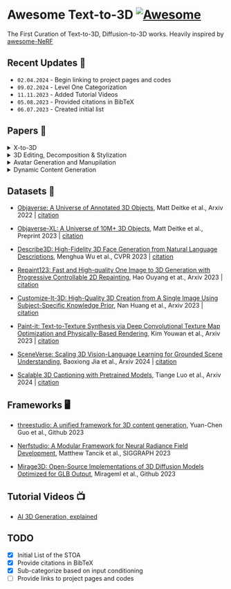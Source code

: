 # Awesome Text-to-3D [![Awesome](https://cdn.rawgit.com/sindresorhus/awesome/d7305f38d29fed78fa85652e3a63e154dd8e8829/media/badge.svg)](https://github.com/sindresorhus/awesome)

The First Curation of Text-to-3D, Diffusion-to-3D works. Heavily inspired by [awesome-NeRF](https://github.com/awesome-NeRF/awesome-NeRF)

## Recent Updates :newspaper:
* `02.04.2024` - Begin linking to project pages and codes
* `09.02.2024` - Level One Categorization
* `11.11.2023` - Added Tutorial Videos
* `05.08.2023` - Provided citations in BibTeX
* `06.07.2023` - Created initial list

## Papers :scroll:	
<details close>
<summary>X-to-3D</summary>

- [Zero-Shot Text-Guided Object Generation with Dream Fields](https://arxiv.org/abs/2112.01455), Ajay Jain et al., CVPR 2022 | [citation](./references/citations.bib#L1-L6) | [site](https://ajayj.com/dreamfields) | [code](https://github.com/google-research/google-research/tree/master/dreamfields)

- [CLIP-Forge: Towards Zero-Shot Text-to-Shape Generation](https://arxiv.org/abs/2110.02624), Aditya Sanghi et al., Arxiv 2021 | [citation](./references/citations.bib#L8-L13) | [site]() | [code](https://github.com/AutodeskAILab/Clip-Forge)

- [PureCLIPNERF: Understanding Pure CLIP Guidance for Voxel Grid NeRF Models](https://arxiv.org/abs/2209.15172), Han-Hung Lee et al., Arxiv 2022 | [citation](./references/citations.bib#L29-L34) | [site](https://hanhung.github.io/PureCLIPNeRF/) | [code](https://github.com/hanhung/PureCLIPNeRF)

- [SDFusion: Multimodal 3D Shape Completion, Reconstruction, and Generation](https://arxiv.org/abs/2212.04493), Yen-Chi Cheng et al., CVPR 2023 | [citation](./references/citations.bib#L43-L48) | [site](https://yccyenchicheng.github.io/SDFusion/) | [code](https://github.com/yccyenchicheng/SDFusion)

- [DreamFusion: Text-to-3D using 2D Diffusion](https://dreamfusion3d.github.io/), Ben Poole et al., ICLR 2023 | [citation](./references/citations.bib#L57-L62) | [site](https://dreamfusion3d.github.io/) | [code]()

- [Dream3D: Zero-Shot Text-to-3D Synthesis Using 3D Shape Prior and Text-to-Image Diffusion Models](https://arxiv.org/abs/2212.14704), Jiale Xu et al., Arxiv 2022 | [citation](./references/citations.bib#L64-L69) | [site](https://bluestyle97.github.io/dream3d/) | [code]()

- [Novel View Synthesis with Diffusion Models](https://arxiv.org/abs/2210.04628), Daniel Watson et al., Arxiv 2022 | [citation](./references/citations.bib#L78-L83) | [site](https://3d-diffusion.github.io/) | [code]()

- [NeuralLift-360: Lifting An In-the-wild 2D Photo to A 3D Object with 360° Views](https://arxiv.org/abs/2211.16431), Dejia Xu et al., Arxiv 2022 | [citation](./references/citations.bib#L85-L90) | [site](https://vita-group.github.io/NeuralLift-360/) | [code](https://github.com/VITA-Group/NeuralLift-360)

- [Point-E: A System for Generating 3D Point Clouds from Complex Prompts](https://arxiv.org/abs/2212.08751), Alex Nichol et al., Arxiv 2022 | [citation](./references/citations.bib#L92-L97) | [site]() | [code](https://github.com/openai/point-e)

- [Latent-NeRF for Shape-Guided Generation of 3D Shapes and Textures](https://arxiv.org/abs/2211.07600), Gal Metzer et al., Arxiv 2023 | [citation](./references/citations.bib#L99-L104) | [site]() | [code](https://github.com/eladrich/latent-nerf)

- [Magic3D: High-Resolution Text-to-3D Content Creation](https://research.nvidia.com/labs/dir/magic3d/), Chen-Hsuan Linet et al., CVPR 2023 | [citation](./references/citations.bib#L106-L111) | [site](https://research.nvidia.com/labs/dir/magic3d/) | [code]()

- [RealFusion: 360° Reconstruction of Any Object from a Single Image](https://arxiv.org/abs/2302.10663), Luke Melas-Kyriazi et al., CVPR 2023 | [citation](./references/citations.bib#L113-L118) | [site](https://lukemelas.github.io/realfusion/) | [code](https://github.com/lukemelas/realfusion)

- [Monocular Depth Estimation using Diffusion Models](https://arxiv.org/abs/2302.14816), Saurabh Saxena et al., Arxiv 2023 | [citation](./references/citations.bib#L120-L125) | [site](https://depth-gen.github.io/) | [code]()

- [SparseFusion: Distilling View-conditioned Diffusion for 3D Reconstruction](https://arxiv.org/abs/2212.00792), Zhizhuo Zho et al., CVPR 2023 | [citation](./references/citations.bib#L127-L132) | [site](https://sparsefusion.github.io/) | [code](https://github.com/zhizdev/sparsefusion)

- [NerfDiff: Single-image View Synthesis with NeRF-guided Distillation from 3D-aware Diffusion](https://arxiv.org/abs/2302.10109), Jiatao Gu et al., ICML 2023 | [citation](./references/citations.bib#L134-L139) | [site](https://jiataogu.me/nerfdiff/) | [code]()

- [Score Jacobian Chaining: Lifting Pretrained 2D Diffusion Models for 3D Generation](https://arxiv.org/abs/2212.00774), Haochen Wang et al., CVPR 2023 | [citation](./references/citations.bib#L141-L146) | [site](https://pals.ttic.edu/p/score-jacobian-chaining) | [code](https://github.com/pals-ttic/sjc/)

- [High-fidelity 3D Face Generation from Natural Language Descriptions](https://arxiv.org/abs/2305.03302), Menghua Wu et al., CVPR 2023 | [citation](./references/citations.bib#L148-L153) | [site](https://mhwu2017.github.io/) | [code](https://github.com/zhuhao-nju/describe3d)

- [TEXTure: Text-Guided Texturing of 3D Shapes](https://texturepaper.github.io/TEXTurePaper/), Elad Richardson Chen et al., SIGGRAPH 2023 | [citation](./references/citations.bib#L155-L160) | [site](https://texturepaper.github.io/TEXTurePaper/) | [code](https://github.com/TEXTurePaper/TEXTurePaper)

- [NeRDi: Single-View NeRF Synthesis with Language-Guided Diffusion as General Image Priors](https://arxiv.org/abs/2212.03267), Congyue Deng et al., CVPR 2023 | [citation](./references/citations.bib#L162-L167) | [site]() | [code]()

- [DiffusioNeRF: Regularizing Neural Radiance Fields with Denoising Diffusion Models](https://arxiv.org/abs/2302.12231), Jamie Wynn et al., CVPR 2023 | [citation](./references/citations.bib#L169-L174) | [site]() | [code](https://github.com/nianticlabs/diffusionerf)

- [3DQD: Generalized Deep 3D Shape Prior via Part-Discretized Diffusion Process](https://arxiv.org/abs/2303.10406), Yuhan Li et al., CVPR 2023 | [citation](./references/citations.bib#L540-L545) | [site]() | [code](https://github.com/colorful-liyu/3DQD)

- [DATID-3D: Diversity-Preserved Domain Adaptation Using Text-to-Image Diffusion for 3D Generative Model](https://gwang-kim.github.io/datid_3d/), Gwanghyun Kim et al., CVPR 2023 | [citation](./references/citations.bib#L176-L181) | [site](https://gwang-kim.github.io/datid_3d/) | [code](https://github.com/gwang-kim/DATID-3D)

- [Novel View Synthesis with Diffusion Models](https://arxiv.org/abs/2210.04628), Daniel Watson et al., ICLR 2023 | [citation](./references/citations.bib#L183-L188) | [site]() | [code]()

- [ProlificDreamer: High-Fidelity and Diverse Text-to-3D Generation with Variational Score Distillation](https://ml.cs.tsinghua.edu.cn/prolificdreamer/), Zhengyi Wang et al., Arxiv 2023 | [citation](./references/citations.bib#L190-L195) | [site]() | [code]()

- [3D-aware Image Generation using 2D Diffusion Models](https://arxiv.org/abs/2303.17905), Jianfeng Xiang et al., Arxiv 2023 | [citation](./references/citations.bib#L204-L209) | [site]() | [code]()

- [Make-It-3D: High-Fidelity 3D Creation from A Single Image with Diffusion Prior](https://make-it-3d.github.io/), Junshu Tang et al., ICCV 2023 | [citation](./references/citations.bib#L211-L216) | [site]() | [code]()

- [GECCO: Geometrically-Conditioned Point Diffusion Models](https://arxiv.org/abs/2303.05916), Michał J. Tyszkiewicz et al., ICCV 2023 | [citation](./references/citations.bib#L694-L699) | [site]() | [code]()

- [Re-imagine the Negative Prompt Algorithm: Transform 2D Diffusion into 3D, alleviate Janus problem and Beyond](https://arxiv.org/abs/2304.04968), Mohammadreza Armandpour et al., Arxiv 2023 | [citation](./references/citations.bib#L218-L223) | [site]() | [code]()

- [Generative Novel View Synthesis with 3D-Aware Diffusion Models](https://arxiv.org/abs/2304.02602), Eric R. Chan et al., Arxiv 2023 | [citation](./references/citations.bib#L232-L237) | [site]() | [code]()

- [Text2NeRF: Text-Driven 3D Scene Generation with Neural Radiance Fields](https://arxiv.org/abs/2305.11588), Jingbo Zhang et al., Arxiv 2023 | [citation](./references/citations.bib#L239-L244) | [site]() | [code]()

- [Magic123: One Image to High-Quality 3D Object Generation Using Both 2D and 3D Diffusion Priors](https://guochengqian.github.io/project/magic123/), Guocheng Qian et al., Arxiv 2023 | [citation](./references/citations.bib#L246-L251) | [site]() | [code]()

- [DreamBooth3D: Subject-Driven Text-to-3D Generation](https://arxiv.org/abs/2303.13508/), Amit Raj et al., ICCV 2023 | [citation](./references/citations.bib#L253-L258) | [site]() | [code]()

- [Zero-1-to-3: Zero-shot One Image to 3D Object](https://zero123.cs.columbia.edu/), Ruoshi Liu  et al., Arxiv 2023 | [citation](./references/citations.bib#L260-L265) | [site]() | [code]()

- [ATT3D: Amortized Text-to-3D Object Synthesis](https://research.nvidia.com/labs/toronto-ai/ATT3D/), Jonathan Lorraine  et al., ICCV 2023 | [citation](./references/citations.bib#L288-L293) | [site]() | [code]()

- [Conditional 3D Shape Generation based on Shape-Image-Text Aligned Latent Representation](https://neuralcarver.github.io/michelangelo/), Zibo Zhao  et al., Arxiv 2023 | [citation](./references/citations.bib#L295-L300) | [site]() | [code]()

- [Diffusion-SDF: Conditional Generative Modeling of Signed Distance Functions](https://light.princeton.edu/publication/diffusion-sdf/), Gene Chou  et al., Arxiv 2023 | [citation](./references/citations.bib#L302-L307) | [site]() | [code]()

- [HiFA: High-fidelity Text-to-3D with Advanced Diffusion Guidance](https://hifa-team.github.io/HiFA-site/), Junzhe Zhu et al., Arxiv 2023 | [citation](./references/citations.bib#L309-L314) | [site]() | [code]()

- [LERF: Language Embedded Radiance Fields](https://www.lerf.io/), Justin Kerr et al., Arxiv 2023 | [citation](./references/citations.bib#L316-L321) | [site]() | [code]()

- [3DFuse: Let 2D Diffusion Model Know 3D-Consistency for Robust Text-to-3D Generation](https://ku-cvlab.github.io/3DFuse/), Junyoung Seo et al., Arxiv 2023 | [citation](./references/citations.bib#L330-L335) | [site]() | [code]()

- [MVDiffusion: Enabling Holistic Multi-view Image Generation with Correspondence-Aware Diffusion](https://mvdiffusion.github.io/), Shitao Tang et al., Arxiv 2023 | [citation](./references/citations.bib#L337-L342) | [site]() | [code]()

- [One-2-3-45: Any Single Image to 3D Mesh in 45 Seconds without Per-Shape Optimization](https://one-2-3-45.github.io/), Minghua Liu et al., Arxiv 2023 | [citation](./references/citations.bib#L344-L349) | [site]() | [code]()

- [TextMesh: Generation of Realistic 3D Meshes From Text Prompts](https://arxiv.org/abs/2304.12439), Christina Tsalicoglou Liu et al., Arxiv 2023 | [citation](./references/citations.bib#L351-L356) | [site]() | [code]()

- [Prompt-Free Diffusion: Taking "Text" out of Text-to-Image Diffusion Models](https://arxiv.org/abs/2305.16223), Xingqian Xu et al., Arxiv 2023 | [citation](./references/citations.bib#L358-L363) | [site]() | [code]()

- [SceneScape: Text-Driven Consistent Scene Generation](https://scenescape.github.io/), Rafail Fridman et al., Arxiv 2023 | [citation](./references/citations.bib#L365-L370) | [site]() | [code]()

- [CLIP-Mesh: Generating textured meshes from text using pretrained image-text models](https://www.nasir.lol/clipmesh), Nasir Khalid et al., Arxiv 2023 | [citation](./references/citations.bib#L379-L384) | [site]() | [code]()

- [Text2Room: Extracting Textured 3D Meshes from 2D Text-to-Image Models](https://lukashoel.github.io/text-to-room/), Lukas Höllein et al., Arxiv 2023 | [citation](./references/citations.bib#L386-L391) | [site]() | [code]()

- [Single-Stage Diffusion NeRF: A Unified Approach to 3D Generation and Reconstruction](https://arxiv.org/abs/2304.06714), Hansheng Chen et al., Arxiv 2023 | [citation](./references/citations.bib#L393-L398) | [site]() | [code]()

- [PODIA-3D: Domain Adaptation of 3D Generative Model Across Large Domain Gap Using Pose-Preserved Text-to-Image Diffusion](https://arxiv.org/abs/2304.01900), Gwanghyun Kim et al., ICCV 2023 | [citation](./references/citations.bib#L561-L566) | [site]() | [code]()

- [Shap-E: Generating Conditional 3D Implicit Functions](https://arxiv.org/abs/2305.02463), Heewoo Jun et al., Arxiv 2023 | [citation](./references/citations.bib#L400-L405) | [site]() | [code]()

- [Sketch-A-Shape: Zero-Shot Sketch-to-3D Shape Generation](https://arxiv.org/abs/2307.03869), Aditya Sanghi et al., Arxiv 2023 | [citation](./references/citations.bib#L407-L412) | [site]() | [code]()

- [3D VADER - AutoDecoding Latent 3D Diffusion Models](https://snap-research.github.io/3DVADER/), Evangelos Ntavelis et al., Arxiv 2023 | [citation](./references/citations.bib#L428-L433) | [site]() | [code]()

- [DreamSparse: Escaping from Plato's Cave with 2D Frozen Diffusion Model Given Sparse Views](https://arxiv.org/abs/2306.03414), Paul Yoo et al., Arxiv 2023 | [citation](./references/citations.bib#L42-L447) | [site]() | [code]()

- [Cap3D: Scalable 3D Captioning with Pretrained Models](https://arxiv.org/abs/2306.07279), Tiange Luo et al., Arxiv 2023 | [citation](./references/citations.bib#L477-L482) | [site]() | [code]()

- [InstructP2P: Learning to Edit 3D Point Clouds with Text Instructions](https://arxiv.org/abs/2306.07154), Jiale Xu et al., Arxiv 2023 | [citation](./references/citations.bib#L484-L489) | [site]() | [code]()

- [3D-LLM: Injecting the 3D World into Large Language Models](https://arxiv.org/abs/2307.12981), Yining Hong et al., Arxiv 2023 | [citation](./references/citations.bib#L498-L503) | [site]() | [code]()

- [Points-to-3D: Bridging the Gap between Sparse Points and Shape-Controllable Text-to-3D Generation](https://arxiv.org/abs/2307.13908), Chaohui Yu et al., Arxiv 2023 | [citation](./references/citations.bib#L505-L510) | [site]() | [code]()

- [RGB-D-Fusion: Image Conditioned Depth Diffusion of Humanoid Subjects](https://arxiv.org/abs/2307.15988), Sascha Kirch et al., Arxiv 2023 | [citation](./references/citations.bib#L512-L517) | [site]() | [code]()

- [IT3D: Improved Text-to-3D Generation with Explicit View Synthesis](https://arxiv.org/abs/2308.11473), Yiwen Chen et al., Arxiv 2023 | [citation](./references/citations.bib#L603-L608) | [site]() | [code]()

- [MVDream: Multi-view Diffusion for 3D Generation](https://arxiv.org/abs/2308.16512), Yichun Shi et al., Arxiv 2023 | [citation](./references/citations.bib#L624-L629) | [site]() | [code]()

- [PointLLM: Empowering Large Language Models to Understand Point Clouds](https://arxiv.org/abs/2308.16911), Xu Runsen et al., Arxiv 2023 | [citation](./references/citations.bib#L631-L636) | [site]() | [code]()

- [SyncDreamer: Generating Multiview-consistent Images from a Single-view Image](https://arxiv.org/abs/2309.03453), Yuan Liu et al., Arxiv 2023 | [citation](./references/citations.bib#L645-L650) | [site]() | [code]()

- [Large-Vocabulary 3D Diffusion Model with Transformer](https://arxiv.org/abs/2309.07920), Ziang Cao et al., Arxiv 2023 | [citation](./references/citations.bib#L673-L678) | [site]() | [code]()

- [Progressive Text-to-3D Generation for Automatic 3D Prototyping](https://arxiv.org/abs/2309.14600), Han Yi et al., Arxiv 2023 | [citation](./references/citations.bib#L680-L685) | [site]() | [code]()

- [DreamGaussian: Generative Gaussian Splatting for Efficient 3D Content Creation](https://arxiv.org/abs/2309.16653), Jiaxiang Tang et al., Arxiv 2023 | [citation](./references/citations.bib#L687-L692) | [site]() | [code]()

- [SweetDreamer: Aligning Geometric Priors in 2D Diffusion for Consistent Text-to-3D](https://arxiv.org/abs/2310.02596), Weiyu Li et al., Arxiv 2023 | [citation](./references/citations.bib#L701-L706) | [site]() | [code]()

- [Consistent123: One Image to Highly Consistent 3D Asset Using Case-Aware Diffusion Priors](https://arxiv.org/abs/2309.17261), Yukang Lin et al., Arxiv 2023 | [citation](./references/citations.bib#L715-L720) | [site]() | [code]()

- [GaussianDreamer: Fast Generation from Text to 3D Gaussian Splatting with Point Cloud Priors](https://arxiv.org/abs/2310.08529),Taoran Yi et al., Arxiv 2023 | [citation](./references/citations.bib#L722-L727) | [site]() | [code]()

- [Text-to-3D using Gaussian Splatting](https://arxiv.org/abs/2309.16585), Zilong Chen et al., Arxiv 2023 | [citation](./references/citations.bib#L729-L734) | [site]() | [code]()

- [Zero123++: a Single Image to Consistent Multi-view Diffusion Base Model](https://arxiv.org/abs/2310.15110), Ruoxi Shi et al., Arxiv 2023 | [citation](./references/citations.bib#L750-L755) | [site]() | [code]()

- [DreamCraft3D: Hierarchical 3D Generation with Bootstrapped Diffusion Prior](https://arxiv.org/abs/2310.16818), Jingxiang Sun et al., Arxiv 2023 | [citation](./references/citations.bib#L757-L762) | [site]() | [code]()

- [HyperFields: Towards Zero-Shot Generation of NeRFs from Text](https://arxiv.org/abs/2310.17075), Sudarshan Babu et al., Arxiv 2023 | [citation](./references/citations.bib#L764-L769) | [site]() | [code]()

- [Enhancing High-Resolution 3D Generation through Pixel-wise Gradient Clipping](https://arxiv.org/abs/2310.12474), Zijie Pan et al., Arxiv 2023 | [citation](./references/citations.bib#L771-L776) | [site]() | [code]()

- [Text-to-3D with classifier score distillation](https://arxiv.org/abs/2310.19415), Xin Yu et al., Arxiv 2023 | [citation](./references/citations.bib#L778-L783) | [site]() | [code]()

- [Noise-Free Score Distillation](https://arxiv.org/abs/2310.17590), Oren Katzir et al., Arxiv 2023 | [citation](./references/citations.bib#L785-L790) | [site]() | [code]()

- [LRM: Large Reconstruction Model for Single Image to 3D](https://arxiv.org/abs/2311.04400), Yicong Hong et al., Arxiv 2023 | [citation](./references/citations.bib#L806-L811) | [site]() | [code]()

- [One-2-3-45++: Fast Single Image to 3D Objects with Consistent Multi-View Generation and 3D Diffusion](https://arxiv.org/abs/2311.07885), Minghua Liu et al., Arxiv 2023 | [citation](./references/citations.bib#L813-L818) | [site]() | [code]()

- [LucidDreamer: Towards High-Fidelity Text-to-3D Generation via Interval Score Matching](https://arxiv.org/abs/2311.11284), Yixun Liang et al., Arxiv 2023 | [citation](./references/citations.bib#L820-L825) | [site]() | [code]()

- [MetaDreamer: Efficient Text-to-3D Creation With Disentangling Geometry and Texture](https://arxiv.org/abs/2311.10123), Lincong Feng et al., Arxiv 2023 | [citation](./references/citations.bib#L827-L832) | [site]() | [code]()

- [Adversarial Diffusion Distillation](https://arxiv.org/abs/2311.17042), Axel Sauer et al., Arxiv 2023 | [citation](./references/citations.bib#L849-L854) | [site]() | [code]()

- [MeshGPT: Generating Triangle Meshes with Decoder-Only Transformers](https://arxiv.org/abs/2311.15475), Yawar Siddiqui et al., Arxiv 2023| [citation](./references/citations.bib#L863-L868) | [site]() | [code]()

- [DreamPropeller: Supercharge Text-to-3D Generation with Parallel Sampling](https://arxiv.org/abs/2311.17082), Linqi Zhou et al., Arxiv 2023| [citation](./references/citations.bib#L870-L875) | [site]() | [code]()

- [X-Dreamer: Creating High-quality 3D Content by Bridging the Domain Gap Between Text-to-2D and Text-to-3D Generation](https://arxiv.org/abs/2312.00085), Yiwei Ma et al., Arxiv 2023 | [citation](./references/citations.bib#L884-L889) | [site]() | [code]()

- [StableDreamer: Taming Noisy Score Distillation Sampling for Text-to-3D](https://arxiv.org/abs/2312.02189), Pengsheng Guo et al., Arxiv 2023 | [citation](./references/citations.bib#L898-L903) | [site]() | [code]()

- [CAD: Photorealistic 3D Generation via Adversarial Distillation](https://arxiv.org/abs/2312.06663), Ziyu Wan et al., Arxiv 2023 | [citation](./references/citations.bib#L905-L910) | [site]() | [code]()

- [RichDreamer: A Generalizable Normal-Depth Diffusion Model for Detail Richness in Text-to-3D](https://arxiv.org/abs/2311.16918), Lingteng Qiu et al., Arxiv 2023 | [citation](./references/citations.bib#L912-L917) | [site]() | [code]()

- [Inpaint3D: 3D Scene Content Generation using 2D Inpainting Diffusion](https://arxiv.org/abs/2312.03869), Kira Prabhu et al., Arxiv 2023 | [citation](./references/citations.bib#L919-L924) | [site]() | [code]()

- [Text-to-3D Generation with Bidirectional Diffusion using both 2D and 3D priors](https://arxiv.org/abs/2312.04963), Lihe Ding et al., Arxiv 2023 | [citation](./references/citations.bib#L926-L931) | [site]() | [code]()

- [Text2Immersion: Generative Immersive Scene with 3D Gaussians](https://arxiv.org/abs/2312.09242), Hao Ouyang et al., Arxiv 2023 | [citation](./references/citations.bib#L940-L945) | [site]() | [code]()

- [Stable Score Distillation for High-Quality 3D Generation](https://arxiv.org/abs/2312.09305), Boshi Tang et al., Arxiv 2023 | [citation](./references/citations.bib#L975-L980) | [site]() | [code]()

- [Hyper-VolTran: Fast and Generalizable One-Shot Image to 3D Object Structure via HyperNetworks](https://arxiv.org/abs/2312.16218), Christian Simon et al., Arxv 2023 | [citation](./references/citations.bib#L982-L987) | [site]() | [code]()

- [HarmonyView: Harmonizing Consistency and Diversity in One-Image-to-3D](https://arxiv.org/abs/2312.15980), Sangmin Woo et al., Arxv 2023 | [citation](./references/citations.bib#L989-L994) | [site]() | [code]()

- [SteinDreamer: Variance Reduction for Text-to-3D Score Distillation via Stein Identity](https://arxiv.org/abs/2401.00604), Peihao Wang et al., Arxiv 2024 | [citation](./references/citations.bib#L1017-L1022) | [site]() | [code]()

- [AGG: Amortized Generative 3D Gaussians for Single Image to 3D](https://arxiv.org/abs/2401.04099), Dejia Xu et al., Arxiv 2024 | [citation](./references/citations.bib#L1031-L1036) | [site]() | [code]()

- [Topology-Aware Latent Diffusion for 3D Shape Generation](https://arxiv.org/abs/2401.17603), Jiangbei Hu et al., Arxiv 2024 | [citation](./references/citations.bib#L1045-L1050) | [site]() | [code]()

- [AToM: Amortized Text-to-Mesh using 2D Diffusion](https://arxiv.org/abs/2402.00867), Guocheng Qian et al., Arxiv 2024 | [citation](./references/citations.bib#L1080-L1085)

- [LGM: Large Multi-View Gaussian Model for High-Resolution 3D Content Creation](https://arxiv.org/abs/2402.05054), Jiaxiang Tang et al., Arxiv 2024 | [citation](./references/citations.bib#L1087-L1092) | [site]() | [code]()

- [IM-3D: : Iterative Multiview Diffusion and Reconstruction for High-Quality 3D Generation](https://arxiv.org/abs/2402.08682), Luke Melas-Kyriazi et al., Arxiv 2024 | [citation](./references/citations.bib#L1108-L1113) | [site]() | [code]()

- [L3GO: Language Agents with Chain-of-3D-Thoughts for Generating Unconventional Objects](https://arxiv.org/abs/2402.09052), Yutaro Yamada et al., Arxiv 2024 | [citation](./references/citations.bib#L1115-L1120) | [site]() | [code]()

- [MVD2: Efficient Multiview 3D Reconstruction for Multiview Diffusion](https://arxiv.org/abs/2402.14253), Xin-Yang Zheng et al., Arxiv 2024 | [citation](./references/citations.bib#L1122-L1127) | [site]() | [code]()

- [Pushing Auto-regressive Models for 3D Shape Generation at Capacity and Scalability](https://arxiv.org/abs/2402.12225), Xuelin Qian et al., Arxiv 2024 | [citation](./references/citations.bib#L1129-L1134) | [site]() | [code]()

- [SceneWiz3D: Towards Text-guided 3D Scene Composition](https://arxiv.org/abs/2312.08885), Qihang Zhang et al., CVPR 2024 | [citation](./references/citations.bib#L1136-L1141) | [site]() | [code]()

- [TripoSR: Fast 3D Object Reconstruction from a Single Image](https://arxiv.org/abs/2403.02151) Dmitry Tochilkin et al., Arxiv 2024 | [citation](./references/citations.bib#L1150-L1155) | [site]() | [code]()

- [V3D: Video Diffusion Models are Effective 3D Generators](https://arxiv.org/abs/2403.06738) Zilong Chen et al., Arxiv 2024 | [citation](./references/citations.bib#L1164-L1169) | [site]() | [code]()

- [CRM: Single Image to 3D Textured Mesh with Convolutional Reconstruction Model](https://arxiv.org/abs/2403.05034) Zhengyi Wang et al., Arxiv 2024 | [citation](./references/citations.bib#L1174-L1176) | [site]() | [code]()

- [Make-Your-3D: Fast and Consistent Subject-Driven 3D Content Generation](https://arxiv.org/abs/2403.09625) Fangfu Liu et al., Arxiv 2024 | [citation](./references/citations.bib#L1178-L1183) | [site]() | [code]()

- [Isotropic3D: Image-to-3D Generation Based on a Single CLIP Embedding](https://arxiv.org/abs/2403.10395), Pengkun Liu et al., Arxiv 2024 | [citation](./references/citations.bib#L1185-L1190) | [site]() | [code]()

- [SV3D: Novel Multi-view Synthesis and 3D Generation from a Single Image using Latent Video Diffusion](https://arxiv.org/abs/2403.12008), Vikram Volet et al., Arxiv 2024 | [citation](./references/citations.bib#L1192-L1197) | [site]() | [code]()

- [Generic 3D Diffusion Adapter Using Controlled Multi-View Editing](https://arxiv.org/abs/2403.12032), Hansheng Chen et al., Arxiv 2024 | [citation](./references/citations.bib#L1199-L1204) | [site]() | [code]()

- [GVGEN: Text-to-3D Generation with Volumetric Representation](https://arxiv.org/abs/2403.12957), Xianglong He et al., Arxiv 2024 | [citation](./references/citations.bib#L1206-L1211) | [site]() | [code]()

- [BrightDreamer: Generic 3D Gaussian Generative Framework for Fast Text-to-3D Synthesis](https://arxiv.org/abs/2403.11273), Lutao Jiang et al., Arxiv 2024 | [citation](./references/citations.bib#L1213-L1218) | [site]() | [code]()

- [LATTE3D: Large-scale Amortized Text-To-Enhanced3D Synthesis](https://research.nvidia.com/labs/toronto-ai/LATTE3D), Kevin Xie et al., Arxiv 2024 | [citation](./references/citations.bib#L1234-L1239) | [site]() | [code]()

- [Make-Your-3D: Fast and Consistent Subject-Driven 3D Content Generation](https://arxiv.org/abs/2403.09625), Fangfu Liu et al., Arxiv 2024 | [citation](./references/citations.bib#L1241-L1246) | [site]() | [code]()

- [GRM: Large Gaussian Reconstruction Model for Efficient 3D Reconstruction and Generation](https://arxiv.org/abs/2403.14621), Yinghao Xu et al., Arxiv 2024 | [citation](./references/citations.bib#L1248-L1253) | [site]() | [code]()
  
- [VP3D: Unleashing 2D Visual Prompt for Text-to-3D Generation](https://arxiv.org/abs/2403.17001), Yang Chen et al., Arxiv 2024 | [citation](./references/citations.bib#L1255-L1260) | [site]() | [code]()

- [DreamPolisher: Towards High-Quality Text-to-3D Generation via Geometric Diffusion](https://arxiv.org/abs/2403.17237), Yuanze Lin et al., Arxiv 2024 | [citation](./references/citations.bib#L1262-L1267) | [site]() | [code]()

- [PointInfinity: Resolution-Invariant Point Diffusion Models](https://arxiv.org/abs/2404.03566), Zixuan Huang et al., Arxiv 2024 | [citation](./references/citations.bib#L1269-L1274) | [site](https://zixuanh.com/projects/pointinfinity.html) | [code]()

- [The More You See in 2D, the More You Perceive in 3D](https://arxiv.org/abs/2404.03652), Xinyang Han et al., Arxiv 2024 | [citation](./references/citations.bib#L1290-L1295) | [site](https://sap3d.github.io/) | [code]()

- [Hash3D: Training-free Acceleration for 3D Generation](https://arxiv.org/abs/2404.06091), Xingyi Yang et al., Arxiv 2024 | [citation](./references/citations.bib#L1297-L1302) | [site](https://adamdad.github.io/hash3D/) | [code](https://github.com/Adamdad/hash3D)

- [RealmDreamer: Text-Driven 3D Scene Generation with Inpainting and Depth Diffusion](https://arxiv.org/abs/2404.07199), Jaidev Shriram et al., Arxiv 2024 | [citation](./references/citations.bib#L1304-L1309) | [site](https://realmdreamer.github.io/) | [code]()

- [TC4D: Trajectory-Conditioned Text-to-4D Generation](https://arxiv.org/abs/2403.17920), Sherwin Bahmani et al., Arxiv 2024 | [citation](./references/citations.bib#L1311-L1316) | [site](https://sherwinbahmani.github.io/tc4d/) | [code]()

- [Zero-shot Point Cloud Completion Via 2D Priors](https://arxiv.org/abs/2404.06814), Tianxin Huang et al., Arxiv 2024 | [citation](./references/citations.bib#L1318-L1323) | [site]() | [code]()

- [InstantMesh: Efficient 3D Mesh Generation from a Single Image with Sparse-view Large Reconstruction Models](https://arxiv.org/abs/2404.07191), Jiale Xu et al., Arxiv 2024 | [citation](./references/citations.bib#L1325-L1330) | [site]() | [code](https://github.com/TencentARC/InstantMesh)

- [Zero-shot Point Cloud Completion Via 2D Priors](https://arxiv.org/abs/2404.06814), Tianxin Huang et al., Arxiv 2024 | [citation](./references/citations.bib#L1332-L1337) | [site]() | [code]()

- [CLIP-GS: CLIP-Informed Gaussian Splatting for Real-time and View-consistent 3D Semantic Understanding](https://arxiv.org/abs/2404.14249), Guibiao Liao et al., Arxiv 2024 | [citation](./references/citations.bib#L1360-L1365) | [site]() | [code]()

- [CAT3D: Create Anything in 3D with Multi-View Diffusion Models](https://arxiv.org/abs/2405.10314), Ruiqi Gao et al., Arxiv 2024 | [citation](./references/citations.bib#L1367-L1372) | [site](https://cat3d.github.io) | [code]()

- [Portrait3D: Text-Guided High-Quality 3D Portrait Generation Using Pyramid Representation and GANs Prior](https://arxiv.org/abs/2404.10394), Yiqian Wu et al., Arxiv 2024 | [citation](./references/citations.bib#L1402-L1407) | [site]() | [code]()

- [CraftsMan: High-fidelity Mesh Generation with 3D Native Generation and Interactive Geometry Refiner](https://arxiv.org/abs/2405.14979), Weiyu Li et al., Arxiv 2024 | [citation](./references/citations.bib#L1409-L1414) | [site](https://craftsman3d.github.io/) | [code](https://github.com/wyysf-98/CraftsMan)

- [LDM: Large Tensorial SDF Model for Textured Mesh Generation](https://arxiv.org/abs/2405.14580), Rengan Xie et al., Arxiv 2024 | [citation](./references/citations.bib#L1416-L1421) | [site]() | [code]()

- [Dreamer XL: Towards High-Resolution Text-to-3D Generation via Trajectory Score Matching](https://arxiv.org/abs/2405.11252), Xingyu Miao et al., Arxiv 2024 | [citation](./references/citations.bib#L1423-L1428) | [site]() | [code]()

- [Era3D: High-Resolution Multiview Diffusion using Efficient Row-wise Attention](https://arxiv.org/abs/2405.11616), Peng Li et al., Arxiv 2024 | [citation](./references/citations.bib#L1430-L1435) | [site](https://penghtyx.github.io/Era3D/) | [code](https://github.com/pengHTYX/Era3D)

- [GaussianCube: A Structured and Explicit Radiance Representation for 3D Generative Modeling](https://arxiv.org/abs/2403.19655), Bowen Zhang et al., Arxiv 2024 | [citation](./references/citations.bib#L1451-L1456) | [site](https://gaussiancube.github.io/) | [code](https://github.com/GaussianCube/)

- [Tetrahedron Splatting for 3D Generation](https://arxiv.org/abs/2406.01579), Chun Gu et al., Arxiv 2024 | [citation](./references/citations.bib#L1458-L1463) | [site]() | [code](https://github.com/fudan-zvg/tet-splatting)

- [L4GM: Large 4D Gaussian Reconstruction Model](https://arxiv.org/abs/2406.10324), Jiawei Ren et al., Arxiv 2024 | [citation](./references/citations.bib#L1472-L1477) | [site](https://research.nvidia.com/labs/toronto-ai/l4gm/) | [code]()

- [Gamba: Marry Gaussian Splatting with Mamba for single view 3D reconstruction](https://arxiv.org/abs/2403.18795), Taoran Yi et al., Arxiv 2024 | [citation](./references/citations.bib#L1486-L1491) | [site](https://florinshen.github.io/gamba-project/) | [code](https://github.com/SkyworkAI/Gamba)

- [HouseCrafter: Lifting Floorplans to 3D Scenes with 2D Diffusion Model](https://arxiv.org/abs/2406.20077), Hieu T. Nguyen et al., Arxiv 2024 | [citation](./references/citations.bib#L1493-L1493) | [site](https://neu-vi.github.io/houseCrafter/) | [code]()

- [Meta 3D Gen](https://arxiv.org/abs/2407.02599), Raphael Bensadoun et al., Arxiv 2024 | [citation](./references/citations.bib#L1500-L1505) | [site](https://ai.meta.com/research/publications/meta-3d-gen/) | [code]()


</details>




<details close>
<summary>3D Editing, Decomposition & Stylization</summary>

- [CLIP-NeRF: Text-and-Image Driven Manipulation of Neural Radiance Fields](https://arxiv.org/abs/2112.05139), Can Wang et al., Arxiv 2021 | [citation](./references/citations.bib#L15-L20) | [site](https://cassiepython.github.io/clipnerf/) | [code](https://github.com/cassiePython/CLIPNeRF)

- [CG-NeRF: Conditional Generative Neural Radiance Fields](https://arxiv.org/abs/2112.03517), Kyungmin Jo et al., Arxiv 2021 | [citation](./references/citations.bib#L22-L27) | [site]() | [code]()

- [TANGO: Text-driven Photorealistic and Robust 3D Stylization via Lighting Decomposition](https://arxiv.org/abs/2210.11277), Yongwei Chen et al., NeurIPS 2022 | [citation](./references/citations.bib#L36-L41) | [site](https://cyw-3d.github.io/tango/) | [code](https://github.com/Gorilla-Lab-SCUT/tango)

- [3DDesigner: Towards Photorealistic 3D Object Generation and Editing with Text-guided Diffusion Models](https://arxiv.org/abs/2211.14108), Gang Li et al., Arxiv 2022 | [citation](./references/citations.bib#L50-L55) | [site](https://3ddesigner-diffusion.github.io/) | [code]()

- [NeRF-Art: Text-Driven Neural Radiance Fields Stylization](https://arxiv.org/abs/2212.08070), Can Wang et al., Arxiv 2022 | [citation](./references/citations.bib#L71-L76) | [site](https://cassiepython.github.io/nerfart/) | [code](https://github.com/cassiePython/NeRF-Art)

- [Instruct-NeRF2NeRF: Editing 3D Scenes with Instructions](https://instruct-nerf2nerf.github.io/), Ayaan Haque et al., Arxiv 2023 | [citation](./references/citations.bib#L323-L328) | [site](https://instruct-nerf2nerf.github.io/) | [code](https://github.com/ayaanzhaque/instruct-nerf2nerf)

- [Local 3D Editing via 3D Distillation of CLIP Knowledge](https://arxiv.org/abs/2306.12570), Junha Hyung et al., Arxiv 2023 | [citation](./references/citations.bib#L372-L377) | [site]() | [code]()

- [RePaint-NeRF: NeRF Editing via Semantic Masks and Diffusion Models](https://arxiv.org/abs/2306.05668), Xingchen Zhou et al., Arxiv 2023 | [citation](./references/citations.bib#L414-L419) | [site](https://starstesla.github.io/repaintnerf/) | [code](https://github.com/StarsTesla/RePaint-NeRF)

- [Text2Tex: Text-driven Texture Synthesis via Diffusion Models](https://daveredrum.github.io/Text2Tex/), Dave Zhenyu Chen et al., Arxiv 2023 | [citation](./references/citations.bib#L421-L426) | [site](https://daveredrum.github.io/Text2Tex/) | [code](https://github.com/daveredrum/Text2Tex)

- [Control4D: Dynamic Portrait Editing by Learning 4D GAN from 2D Diffusion-based Editor](https://control4darxiv.github.io/), Ruizhi Shao et al., Arxiv 2023 | [citation](./references/citations.bib#L435-L440) | [site](https://fantasia3d.github.io/) | [code](https://github.com/Gorilla-Lab-SCUT/Fantasia3D)

- [Fantasia3D: Disentangling Geometry and Appearance for High-quality Text-to-3D Content Creation](https://fantasia3d.github.io/), Rui Chen et al., Arxiv 2023 | [citation](./references/citations.bib#L449-L454) | [site]() | [code]()

- [Set-the-Scene: Global-Local Training for Generating Controllable NeRF Scenes](https://arxiv.org/abs/2303.13450), Dana Cohen-Bar et al., Arxiv 2023 | [citation](./references/citations.bib#L463-L468) | [site](https://control4darxiv.github.io/) | [code]()

- [MATLABER: Material-Aware Text-to-3D via LAtent BRDF auto-EncodeR](https://arxiv.org/abs/2308.09278), Xudong Xu et al., Arxiv 2023 | [citation](./references/citations.bib#L596-L601) | [site](https://sheldontsui.github.io/projects/Matlaber) | [code](https://github.com/SheldonTsui/Matlaber)

- [SATR: Zero-Shot Semantic Segmentation of 3D Shapes](https://arxiv.org/abs/2304.04909), Ahmed Abdelreheem et al., ICCV 2023 | [citation](./references/citations.bib#L610-L615) | [site](https://samir55.github.io/SATR/) | [code](https://github.com/Samir55/SATR)

- [Texture Generation on 3D Meshes with Point-UV Diffusion](https://arxiv.org/abs/2308.10490), Xin Yu et al., ICCV 2023 | [citation](./references/citations.bib#L638-L643) | [site](https://cvmi-lab.github.io/Point-UV-Diffusion/) | [code](https://github.com/CVMI-Lab/Point-UV-Diffusion)

- [Progressive3D: Progressively Local Editing for Text-to-3D Content Creation with Complex Semantic Prompts](https://arxiv.org/abs/2310.11784), Xinhua Cheng et al., Arxiv 2023 | [citation](./references/citations.bib#L736-L741) | [site](https://cxh0519.github.io/projects/Progressive3D/) | [code](https://github.com/cxh0519/Progressive3D)

- [3D-GPT: Procedural 3D Modeling with Large Language Models](https://arxiv.org/abs/2310.12945), Chunyi Sun et al., Arxiv 2023 | [citation](./references/citations.bib#L743-L748) | [site](https://chuny1.github.io/3DGPT/3dgpt.html) | [code]()

- [CustomNet: Zero-shot Object Customization with Variable-Viewpoints in Text-to-Image Diffusion Models](https://arxiv.org/abs/2310.19784), Ziyang Yuan et al., Arxiv 2023 | [citation](./references/citations.bib#L792-L797) | [site]() | [code]()

- [Decorate3D: Text-Driven High-Quality Texture Generation for Mesh Decoration in the Wild](https://openreview.net/pdf?id=1recIOnzOF), Yanhui Guo et al., NeurIPS 2023 | [citation](./references/citations.bib#L834-L840) | [site](https://decorate3d.github.io/Decorate3D/) | [code](https://github.com/Decorate3D/Decorate3D)

- [HyperDreamer: Hyper-Realistic 3D Content Generation and Editing from a Single Image](https://arxiv.org/abs/2312.04543), Tong Wu et al., Arxiv 2023 | [citation](./references/citations.bib#L877-L882) | [site]() | [code]()

- [InseRF: Text-Driven Generative Object Insertion in Neural 3D Scenes](https://arxiv.org/abs/2401.05335), Mohamad Shahbazi et al., Arxiv 2024 | [citation](./references/citations.bib#L1024-L1029) | [site](https://mohamad-shahbazi.github.io/inserf/) | [code]()

- [ReplaceAnything3D:Text-Guided 3D Scene Editing with Compositional Neural Radiance Fields](https://arxiv.org/abs/2401.17895), JEdward Bartrum et al., Arxiv 2024 | [citation](./references/citations.bib#L1052-L1057) | [site](https://replaceanything3d.github.io/) | [code]()

- [Sketch2NeRF: Multi-view Sketch-guided Text-to-3D Generation](https://arxiv.org/abs/2401.14257), Minglin Chen et al., Arxiv 2024| [citation](./references/citations.bib#L1073-L1078) | [site]() | [code]()

- [BoostDream: Efficient Refining for High-Quality Text-to-3D Generation from Multi-View Diffusion](https://arxiv.org/abs/2401.16764), Yonghao Yu  et al., Arxiv 2024 | [citation](./references/citations.bib#L1059-L1064) | [site]() | [code]()

- [2L3: Lifting Imperfect Generated 2D Images into Accurate 3D](https://arxiv.org/abs/2401.15841), Yizheng Chen et al., Arxiv 2024 | [citation](./references/citations.bib#L1066-L1071) | [site]() | [code]()

- [GALA3D: Towards Text-to-3D Complex Scene Generation via Layout-guided Generative Gaussian Splatting](https://arxiv.org/abs/2402.07207), Xiaoyu Zhou et al., Arxiv 2024 | [citation](./references/citations.bib#L1101-L1106) | [site](https://gala3d.github.io/) | [code](https://github.com/VDIGPKU/GALA3D)

- [Disentangled 3D Scene Generation with Layout Learning](https://arxiv.org/abs/2402.16936), Dave Epstein et al., Arxiv 2024 | [citation](./references/citations.bib#L1143-L1148) | [site](https://dave.ml/layoutlearning/) | [code]()

- [MagicClay: Sculpting Meshes With Generative Neural Fields](https://arxiv.org/abs/2403.02460), Amir Barda et al., Arxiv 2024 | [citation](./references/citations.bib#L1157-L1162) | [site]() | [code]()

- [TexDreamer: Towards Zero-Shot High-Fidelity 3D Human Texture Generation](https://arxiv.org/abs//2403.12906) Yufei Liu et al., Arxiv 2024 | [citation](./references/citations.bib#L1220-L1225) | [site](https://ggxxii.github.io/texdreamer/) | [code]()

- [InTeX: Interactive Text-to-texture Synthesis via Unified Depth-aware Inpainting](https://arxiv.org/abs/2403.11878), Jiaxiang Tang et al., Arxiv 2024 | [citation](./references/citations.bib#L1227-L1232) | [site](https://me.kiui.moe/intex/) | [code](https://github.com/ashawkey/InTeX)

- [SC4D: Sparse-Controlled Video-to-4D Generation and Motion Transfer](https://arxiv.org/abs/2404.03736), Zijie Wu et al., Arxiv 2024 | [citation](./references/citations.bib#L1283-L1288) | [site](https://sc4d.github.io/) | [code]()

- [TELA: Text to Layer-wise 3D Clothed Human Generation](https://arxiv.org/abs/2404.16748), Junting Dong et al., Arxiv 2024 | [citation](./references/citations.bib#L1339-L1344) | [site](http://jtdong.com/tela_layer/) | [code]()

- [Interactive3D: Create What You Want by Interactive 3D Generation](https://arxiv.org/abs/2404.16510), Shaocong Dong et al., Arxiv 2024 | [citation](./references/citations.bib#L1346-L1351) | [site](https://interactive-3d.github.io) | [code](https://github.com/interactive-3d/interactive3d)

- [TIP-Editor: An Accurate 3D Editor Following Both Text-Prompts And Image-Prompts](https://arxiv.org/abs/2401.14828), Jingyu Zhuang et al., Arxiv 2024 | [citation](./references/citations.bib#L1353-L1358) | [site](https://zjy526223908.github.io/TIP-Editor) | [code](https://github.com/zjy526223908/TIP-Editor)

- [Coin3D: Controllable and Interactive 3D Assets Generation with Proxy-Guided Conditioning](https://arxiv.org/abs/2405.08054), Wenqi Dong et al., Arxiv 2024 | [citation](./references/citations.bib#L1374-L1379) | [site]() | [code]()

- [Part123: Part-aware 3D Reconstruction from a Single-view Image](https://arxiv.org/abs/2405.16888), Anran Liu et al., Arxiv 2024 | [citation](./references/citations.bib#L1395-L1400) | [site]() | [code]()

- [DreamMat: High-quality PBR Material Generation with Geometry- and Light-aware Diffusion Models](https://arxiv.org/abs/2405.17176), Yuqing Zhang et al., Arxiv 2024 | [citation](./references/citations.bib#L1437-L1442) | [site](https://zzzyuqing.github.io/dreammat.github.io/) | [code](https://github.com/zzzyuqing/DreamMat)

</details>




<details close>
<summary>Avatar Generation and Manupilation</summary>

- [Rodin: A Generative Model for Sculpting 3D Digital Avatars Using Diffusion](https://3d-avatar-diffusion.microsoft.com/), Tengfei Wang et al., Arxiv 2022 | [citation](./references/citations.bib#L197-L202) | [site](https://3d-avatar-diffusion.microsoft.com/) | [code]()

- [DINAR: Diffusion Inpainting of Neural Textures for One-Shot Human Avatars](https://arxiv.org/abs/2303.09375), David Svitov et al., Arxiv 2023 | [citation](./references/citations.bib#L666-L671) | [site]() | [code]()

- [ZeroAvatar: Zero-shot 3D Avatar Generation from a Single Image](https://zero123.cs.columbia.edu/), Zhenzhen Weng  et al., Arxiv 2023 | [citation](./references/citations.bib#L267-L272)

- [AvatarCraft: Transforming Text into Neural Human Avatars with Parameterized Shape and Pose Control](https://arxiv.org/abs/2303.17606), Ruixiang Jiang et al., ICCV 2023 | [citation](./references/citations.bib#L274-L279) | [site](https://avatar-craft.github.io/) | [code](https://github.com/songrise/avatarcraft)

- [Chupa: Carving 3D Clothed Humans from Skinned Shape Priors using 2D Diffusion Probabilistic Models](https://arxiv.org/abs/2305.11870), Byungjun Kim et al., ICCV 2023 | [citation](./references/citations.bib#L568-L573) | [site](https://snuvclab.github.io/chupa/) | [code](https://github.com/snuvclab/chupa)

- [DreamFace: Progressive Generation of Animatable 3D Faces under Text Guidance](https://arxiv.org/abs/2304.03117), Longwen Zhang et al., Arxiv 2023 | [citation](./references/citations.bib#L456-L461) | [site](https://sites.google.com/view/dreamface) | [code](https://huggingface.co/spaces/DEEMOSTECH/3D-Avatar-Generator)

- [HeadSculpt: Crafting 3D Head Avatars with Text](https://arxiv.org/abs/2306.03038), Xiao Han et al., Arxiv 2023 | [citation](./references/citations.bib#L470-L475) | [site](https://brandonhan.uk/HeadSculpt/) | [code]()

- [DreamHuman: Animatable 3D Avatars from Text](https://arxiv.org/abs/2306.09329), Nikos Kolotouros et al., Arxiv 2023 | [citation](./references/citations.bib#L554-L559) | [site](https://dream-human.github.io/) | [code]()

- [FaceCLIPNeRF: Text-driven 3D Face Manipulation using Deformable Neural Radiance Fields](https://arxiv.org/abs/2307.11418), Sungwon Hwang et al., Arxiv 2023 | [citation](./references/citations.bib#L491-L496) | [site]() | [code]()

- [AvatarVerse: High-quality & Stable 3D Avatar Creation from Text and Pose](https://arxiv.org/abs/2308.03610), Huichao Zhang et al., Arxiv 2023 | [citation](./references/citations.bib#L547-L552) | [site](https://avatarverse3d.github.io/) | [code](https://github.com/bytedance/AvatarVerse)

- [TeCH: Text-guided Reconstruction of Lifelike Clothed Humans](https://arxiv.org/abs/2308.08545), Yangyi Huang et al., Arxiv 2023 | [citation](./references/citations.bib#L575-L580) | [site](https://huangyangyi.github.io/TeCH/) | [code](https://github.com/huangyangyi/TeCH)

- [HumanLiff: Layer-wise 3D Human Generation with Diffusion Model](https://skhu101.github.io/HumanLiff/), Hu Shoukang et al., Arxiv 2023 | [citation](./references/citations.bib#L582-L587) | [site](https://skhu101.github.io/HumanLiff/) | [code](https://github.com/skhu101/HumanLiff)

- [TADA! Text to Animatable Digital Avatars](https://tada.is.tue.mpg.de), Tingting Liao et al., Arxiv 2023 | [citation](./references/citations.bib#L589-L594) | [site](https://tada.is.tue.mpg.de/) | [code](https://github.com/TingtingLiao/TADA)

- [One-shot Implicit Animatable Avatars with Model-based Priors](https://arxiv.org/abs/2212.02469v2), Yangyi Huang et al., ICCV 2023 | [citation](./references/citations.bib#L617-L622) | [site](https://huangyangyi.github.io/ELICIT/) | [code](https://github.com/huangyangyi/ELICIT)

- [Text2Control3D: Controllable 3D Avatar Generation in Neural Radiance Fields using Geometry-Guided Text-to-Image Diffusion Model](https://arxiv.org/abs/2309.03550), Sungwon Hwang et al., Arxiv 2023 | [citation](./references/citations.bib#L652-L657) | [site]() | [code]()

- [Text-Guided Generation and Editing of Compositional 3D Avatars](https://arxiv.org/abs/2309.07125), Hao Zhang et al., Arxiv 2023 | [citation](./references/citations.bib#L659-L664) | [site](https://yfeng95.github.io/teca/) | [code]()

- [HumanNorm: Learning Normal Diffusion Model for High-quality and Realistic 3D Human Generation](https://arxiv.org/abs/2310.01406), Xin Huang et al., Arxiv 2023 | [citation](./references/citations.bib#L708-L713) | [site](https://humannorm.github.io/) | [code](https://github.com/xhuangcv/humannorm)

- [HumanGaussian: Text-Driven 3D Human Generation with Gaussian Splatting](https://arxiv.org/abs/2311.17061), Xian Liu et al., Arxiv 2023 | [citation](./references/citations.bib#L856-L861)  | [site](https://alvinliu0.github.io/projects/HumanGaussian) | [code](https://github.com/alvinliu0/HumanGaussian)

- [Text-Guided 3D Face Synthesis: From Generation to Editing](https://arxiv.org/abs/2312.00375), Yunjie Wu wt al., Arxiv 2023 | [citation](./references/citations.bib#L891-L896)  | [site](https://faceg2e.github.io/) | [code]()

- [SEEAvatar: Photorealistic Text-to-3D Avatar Generation with Constrained Geometry and Appearance](https://arxiv.org/abs/2312.08889), Yuanyou Xu et al., Arxiv 2023 | [citation](./references/citations.bib#L933-L938)  | [site](https://yoxu515.github.io/SEEAvatar/) | [code](https://github.com/yoxu515/SEEAvatar)

- [GAvatar: Animatable 3D Gaussian Avatars with Implicit Mesh Learning](https://arxiv.org/abs/2312.11461), Ye Yuan et al., Arxiv 2023 | [citation](./references/citations.bib#L968-L973)  | [site](https://nvlabs.github.io/GAvatar/) | [code]()

- [Make-A-Character: High Quality Text-to-3D Character Generation within Minutes](https://arxiv.org/abs/2312.15430), Jianqiang Ren et al., Arxv 2023 | [citation](./references/citations.bib#L1003-L1008)  | [site](https://human3daigc.github.io/MACH/) | [code](https://github.com/Human3DAIGC/Make-A-Character)

- [En3D: An Enhanced Generative Model for Sculpting 3D Humans from 2D Synthetic Data](https://arxiv.org/abs/2401.01173), Yifang Men et al., Arxiv 2024 | [citation](./references/citations.bib#L1010-L1015) | [site](https://menyifang.github.io/projects/En3D/index.html) | [code](https://github.com/menyifang/En3D)

- [HeadStudio: Text to Animatable Head Avatars with 3D Gaussian Splatting](https://zhenglinzhou.github.io/HeadStudio-ProjectPage/), Zhenglin Zhou et al., Arxiv 2024 | [citation](./references/citations.bib#L1094-L1099) | [site](https://zhenglinzhou.github.io/HeadStudio-ProjectPage/) | [code](https://github.com/ZhenglinZhou/HeadStudio/)

- [InstructHumans: Editing Animatable 3D Human Textures with Instructions](https://jyzhu.top/instruct-humans/), Jiayin Zhu et al., Arxiv 2024 | [citation](./references/citations.bib#L1276-L1281) | [site](https://jyzhu.top/instruct-humans/) | [code](https://github.com/viridityzhu/InstructHumans)

- [X-Oscar: A Progressive Framework for High-quality Text-guided 3D Animatable Avatar Generation](https://arxiv.org/abs/2405.00954), Yiwei Ma et al., Arxiv 2024 | [citation](./references/citations.bib#L1381-L1386) | [site](https://xmu-xiaoma666.github.io/Projects/X-Oscar/) | [code](https://github.com/LinZhekai/X-Oscar)

- [MagicPose4D: Crafting Articulated Models with Appearance and Motion Control](https://arxiv.org/abs/2405.14017), Hao Zhang et al., Arxiv 2024 | [citation](./references/citations.bib#L1444-L1449) | [site](https://boese0601.github.io/magicpose4d/) | [code](https://github.com/haoz19/MagicPose4D)

- [HAAR: Text-Conditioned Generative Model of 3D Strand-based Human Hairstyles](https://arxiv.org/abs/2312.11666), Vanessa Sklyarova et al., Arxiv 2024 | [citation](./references/citations.bib#L1465-L1470) | [site](https://haar.is.tue.mpg.de/) | [code](https://github.com/Vanessik/HAAR)

- [GaussianDreamerPro: Text to Manipulable 3D Gaussians with Highly Enhanced Quality](https://arxiv.org/abs/2406.18462), Taoran Yi et al., Arxiv 2024 | [citation](./references/citations.bib#L1479-L1484) | [site](https://taoranyi.com/gaussiandreamerpro/) | [code](https://github.com/hustvl/GaussianDreamerPro)



</details>




<details close>
<summary>Dynamic Content Generation</summary>

- [Text-To-4D Dynamic Scene Generation](https://arxiv.org/abs/2301.11280), Uriel Singer et al., Arxiv 2023 | [citation](./references/citations.bib#L225-L230) | [site](https://make-a-video3d.github.io/) | [code]()

- [TextDeformer: Geometry Manipulation using Text Guidance](https://arxiv.org/abs/2304.13348), William Gao et al., Arxiv 2033 | [citation](./references/citations.bib#L281-L286) | [site]() | [code]()

- [Consistent4D: Consistent 360 Degree Dynamic Object Generation from Monocular Video](https://arxiv.org/abs/2311.02848), Yanqin Jiang et al., Arxiv 2023 | [citation](./references/citations.bib#L799-L809) | [site](https://consistent4d.github.io/) | [code](https://github.com/yanqinJiang/Consistent4D)

- [4D-fy:Text-to-4D Generation Using Hybrid Score Distillation Sampling](https://arxiv.org/abs/2311.17984), Lincong Feng et al., Arxiv 2023 | [citation](./references/citations.bib#L842-L847) | [site](https://sherwinbahmani.github.io/4dfy/) | [code](https://github.com/sherwinbahmani/4dfy)



</details>




## Datasets :floppy_disk:	

- [Objaverse: A Universe of Annotated 3D Objects](https://arxiv.org/abs/2212.08051), Matt Deitke et al., Arxiv 2022 | [citation](./references/citations.bib#L519-L524)

- [Objaverse-XL: A Universe of 10M+ 3D Objects](https://objaverse.allenai.org/objaverse-xl-paper.pdf), Matt Deitke et al., Preprint 2023 | [citation](./references/citations.bib#L526-L531)

- [Describe3D: High-Fidelity 3D Face Generation from Natural Language Descriptions](https://arxiv.org/abs/2305.03302), Menghua Wu et al., CVPR 2023 | [citation](./references/citations.bib#L533-L538)

- [Repaint123: Fast and High-quality One Image to 3D Generation with Progressive Controllable 2D Repainting](https://arxiv.org/abs/2312.1327), Hao Ouyang et at., Arxiv 2023 | [citation](./references/citations.bib#L947-L952)

- [Customize-It-3D: High-Quality 3D Creation from A Single Image Using Subject-Specific Knowledge Prior](https://arxiv.org/abs/2312.11535), Nan Huang et al., Arxiv 2023 | [citation](./references/citations.bib#L954-L959)

- [Paint-it: Text-to-Texture Synthesis via Deep Convolutional Texture Map Optimization and Physically-Based Rendering](https://arxiv.org/abs/2312.11360), Kim Youwan et al., Arxiv 2023 | [citation](./references/citations.bib#L961-L966)

- [SceneVerse: Scaling 3D Vision-Language Learning for Grounded Scene Understanding](https://arxiv.org/abs/2401.09340), Baoxiong Jia et al., Arxiv 2024 | [citation](./references/citations.bib#L1038-L1043)

- [Scalable 3D Captioning with Pretrained Models](https://arxiv.org/abs/2306.07279), Tiange Luo et al., Arxiv 2024 | [citation](./references/citations.bib#L1388-L1393)



## Frameworks :desktop_computer:

- [threestudio: A unified framework for 3D content generation](https://github.com/threestudio-project/threestudio), Yuan-Chen Guo et al., Github 2023	

- [Nerfstudio: A Modular Framework for Neural Radiance Field Development](https://docs.nerf.studio/), Matthew Tancik et al., SIGGRAPH 2023

- [Mirage3D: Open-Source Implementations of 3D Diffusion Models Optimized for GLB Output](https://github.com/MirageML/Mirage3D), Mirageml et al., Github 2023


## Tutorial Videos :tv:

- [AI 3D Generation, explained](https://www.youtube.com/watch?v=EoAm1yZR-ao)


## TODO
- [x] Initial List of the STOA
- [x] Provide citations in BibTeX
- [x] Sub-categorize based on input conditioning
- [ ] Provide links to project pages and codes
